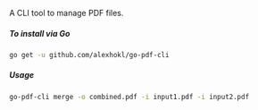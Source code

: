 A CLI tool to manage PDF files.

##### To install via Go

```sh
go get -u github.com/alexhokl/go-pdf-cli
```

##### Usage

```sh
go-pdf-cli merge -o combined.pdf -i input1.pdf -i input2.pdf
```
